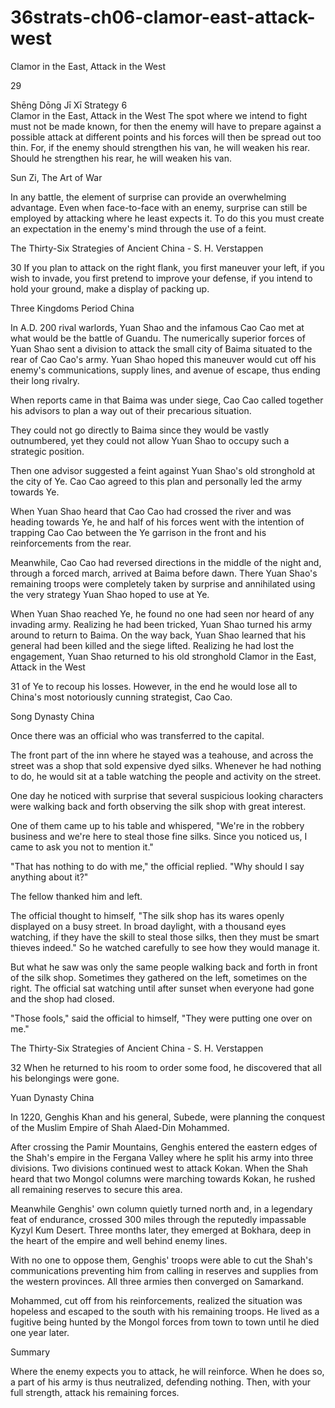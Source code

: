 # 36strats-ch06-clamor-east-attack-west

Clamor in the East, Attack in the West 
 
29 
 
 
 
Shēng Dōng Jī Xī 
Strategy 6                                                    
Clamor in the East, Attack in the West 
The spot where we intend to fight must not be made known, 
for then the enemy will have to prepare against a possible 
attack at different points and his forces will then be spread 
out too thin. For, if the enemy should strengthen his van, he 
will weaken his rear. Should he strengthen his rear, he will 
weaken his van. 
 
Sun Zi, The Art of War 
 
In any battle, the element of surprise can provide an overwhelming 
advantage. Even when face-to-face with an enemy, surprise can still be 
employed by attacking where he least expects it. To do this you must 
create an expectation in the enemy's mind through the use of a feint.  
 
The Thirty-Six Strategies of Ancient China - S. H. Verstappen 
 
30 
If you plan to attack on the right flank, you first maneuver your left, if 
you wish to invade, you first pretend to improve your defense, if you 
intend to hold your ground, make a display of packing up. 
 
Three Kingdoms Period China 
 
In A.D. 200 rival warlords, Yuan Shao and the infamous Cao Cao met 
at what would be the battle of Guandu. The numerically superior forces 
of Yuan Shao sent a division to attack the small city of Baima situated 
to the rear of Cao Cao's army. Yuan Shao hoped this maneuver would 
cut off his enemy's communications, supply lines, and avenue of escape, 
thus ending their long rivalry. 
 
When reports came in that Baima was under siege, Cao Cao called 
together his advisors to plan a way out of their precarious situation.  
 
They could not go directly to Baima since they would be vastly 
outnumbered, yet they could not allow Yuan Shao to occupy such a 
strategic position. 
 
Then one advisor suggested a feint against Yuan Shao's old stronghold 
at the city of Ye. Cao Cao agreed to this plan and personally led the 
army towards Ye.  
 
When Yuan Shao heard that Cao Cao had crossed the river and was 
heading towards Ye, he and half of his forces went with the intention of 
trapping Cao Cao between the Ye garrison in the front and his 
reinforcements from the rear. 
 
Meanwhile, Cao Cao had reversed directions in the middle of the night 
and, through a forced march, arrived at Baima before dawn. There 
Yuan Shao's remaining troops were completely taken by surprise and 
annihilated using the very strategy Yuan Shao hoped to use at Ye.  
 
When Yuan Shao reached Ye, he found no one had seen nor heard of 
any invading army. Realizing he had been tricked, Yuan Shao turned 
his army around to return to Baima. On the way back, Yuan Shao 
learned that his general had been killed and the siege lifted. Realizing 
he had lost the engagement, Yuan Shao returned to his old stronghold 
Clamor in the East, Attack in the West 
 
31 
of Ye to recoup his losses. However, in the end he would lose all to 
China's most notoriously cunning strategist, Cao Cao. 
 
Song Dynasty China 
 
Once there was an official who was transferred to the capital.  
 
The front part of the inn where he stayed was a teahouse, and across the 
street was a shop that sold expensive dyed silks. Whenever he had 
nothing to do, he would sit at a table watching the people and activity 
on the street.  
 
One day he noticed with surprise that several suspicious looking 
characters were walking back and forth observing the silk shop with 
great interest. 
  
One of them came up to his table and whispered, "We're in the robbery 
business and we're here to steal those fine silks. Since you noticed us, I 
came to ask you not to mention it." 
 
"That has nothing to do with me," the official replied. "Why should I 
say anything about it?"  
 
The fellow thanked him and left.  
 
The official thought to himself, "The silk shop has its wares openly 
displayed on a busy street. In broad daylight, with a thousand eyes 
watching, if they have the skill to steal those silks, then they must be 
smart thieves indeed." So he watched carefully to see how they would 
manage it. 
 
But what he saw was only the same people walking back and forth in 
front of the silk shop. Sometimes they gathered on the left, sometimes 
on the right. The official sat watching until after sunset when everyone 
had gone and the shop had closed. 
 
"Those fools," said the official to himself, "They were putting one over 
on me." 
 
The Thirty-Six Strategies of Ancient China - S. H. Verstappen 
 
32 
When he returned to his room to order some food, he discovered that 
all his belongings were gone. 
 
Yuan Dynasty China 
 
In 1220, Genghis Khan and his general, Subede, were planning the 
conquest of the Muslim Empire of Shah Alaed-Din Mohammed.  
 
After crossing the Pamir Mountains, Genghis entered the eastern edges 
of the Shah's empire in the Fergana Valley where he split his army into 
three divisions. Two divisions continued west to attack Kokan. When 
the Shah heard that two Mongol columns were marching towards 
Kokan, he rushed all remaining reserves to secure this area. 
 
Meanwhile Genghis' own column quietly turned north and, in a 
legendary feat of endurance, crossed 300 miles through the reputedly 
impassable Kyzyl Kum Desert. Three months later, they emerged at 
Bokhara, deep in the heart of the empire and well behind enemy lines.  
 
With no one to oppose them, Genghis' troops were able to cut the 
Shah's communications preventing him from calling in reserves and 
supplies from the western provinces. All three armies then converged 
on Samarkand. 
 
Mohammed, cut off from his reinforcements, realized the situation was 
hopeless and escaped to the south with his remaining troops. He lived 
as a fugitive being hunted by the Mongol forces from town to town 
until he died one year later. 
 
Summary 
 
Where the enemy expects you to attack, he will reinforce. When he 
does so, a part of his army is thus neutralized, defending nothing. Then, 
with your full strength, attack his remaining forces. 
